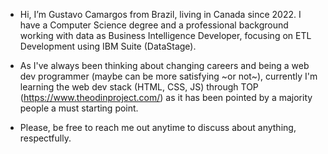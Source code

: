 - Hi, I’m Gustavo Camargos from Brazil, living in Canada since 2022. I have a Computer Science degree and a professional background working with data as Business Intelligence Developer, focusing on ETL Development using IBM Suite (DataStage).

- As I've always been thinking about changing careers and being a web dev programmer (maybe can be more satisfying ~or not~), currently I'm learning the web dev stack (HTML, CSS, JS) through TOP (https://www.theodinproject.com/) as it has been pointed by a majority people a must starting point.
 
- Please, be free to reach me out anytime to discuss about anything, respectfully.

<!---
gustcamargos/gustcamargos is a ✨ special ✨ repository because its `README.md` (this file) appears on your GitHub profile.
You can click the Preview link to take a look at your changes.
--->

